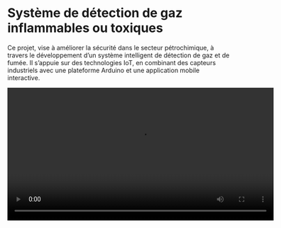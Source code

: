 # Système de détection de gaz inflammables ou toxiques
Ce projet, vise à améliorer la sécurité dans le secteur pétrochimique, à travers le développement d’un système intelligent de détection de gaz et de fumée. Il s’appuie sur des technologies IoT, en combinant des capteurs industriels avec une plateforme Arduino et une application mobile interactive.   


<video src="https://github.com/202422/Flammable-or-toxic-gas-detection-system/blob/main/Demo_IoT.mp4" controls width="600">
  Your browser does not support the video tag.
</video>
